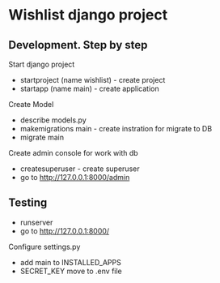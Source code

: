 # Wishlist django project

## Development. Step by step
Start django project
- startproject (name wishlist) - create project
- startapp (name main) - create application

Create Model
- describe models.py
- makemigrations main - create instration for migrate to DB
- migrate main

Create admin console for work with db
- createsuperuser - create superuser
- go to http://127.0.0.1:8000/admin

## Testing
- runserver
- go to http://127.0.0.1:8000/

Configure settings.py
- add main to INSTALLED_APPS 
- SECRET_KEY move to .env file
